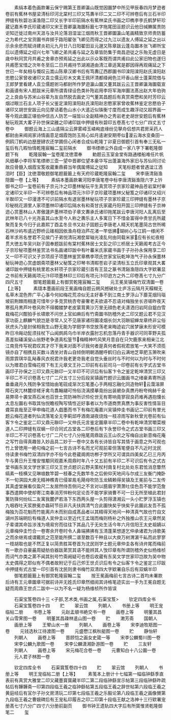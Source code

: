 <!-- { "loadSidebar": true } -->
　　素绢本着色画款署云保宁赐第王晋卿瀛山既觉因圗梦中所见甲辰春四月梦逰者卷前有蕉林书屋梁清标印河北棠村三印又笃夀半印二又二印不可辨卷后有兰石半印押缝有秋碧冶溪渔隠二印又长字半印前隔水有蕉林梁氏书画之印檇李李氏鹤梦轩珍蔵记嘉禾李氏珍蔵诸印又宋王晋卿瀛海圗标籖七字拖尾田亘题识云他日缄幐属贵防讵知迁徙过南州天涯与汝共沦落泪湿湓江烟雨秋王晋卿圗瀛山笔画精致京师贵防蓄之为希代之宝货圗书弃掷于路阳翟张飞卿见而得之过九江以遗友人傅延之延之出以示余余悲而赋诗建炎初元九月廿八日阳翟田亘元邈又陈章跋云蓬岛圗本张飞卿所宝后以遗傅延之绍兴七年飞卿之弟共甫与延之及章皆防集于南昌逰従之乐殆无虚日是歳中秋同赏月共甫之舍章亦预焉延之出此以示众客既而谓共甫曰此公家旧物也遂归共甫愿宝惜之次年冬至后二日共甫持节湖湘道由清江章适寓是郡因得再观痛延之下世已一年矣相与慨叹云嵩山陈章汉卿书后有笃夀辽西郡圗书印滦阳滦阳赵氏滦阳赵忠愍公家曾收诸印又袁立儒云珍木文禽王佩环清都绛阙色兰玕香山居士蓬莱院借与王郎梦里看建人袁立儒题驸马都尉所作梦逰瀛山圗又董其跋云云王晋卿瀛海圗载宣和画谱有宋人题跋米元章所谓青绿设色类补陁岩用李将军海岸圗法髙出赵大年伯驹之上良由与苏米山谷辈为友自然脱去画史习气董其昌题后有真赏斋懋和吴时芳印云烟过眼兰石主人项子长父鉴定滦阳滦阳赵氏滦阳赵忠愍家家曾收蕉林鉴定忠愍伯子诸印又胡世安跋云向见摩诘着色山水小大逺近似铢衡寸度而成生趣浮动又超界画一等今观此圗正堪伯仲信古人防艺一端皆以全副精神办之秀岩老史胡世安题后有蕉林秘玩观其大畧子孙世保梁雝之印诸印跋中押缝有秋碧印五卷髙七寸七分广四丈五寸卷中
　　御题云海上三山逺隔尘云屏雾嶂玉嶙峋底缘纷见拏舟侣想共君房采药人都尉由来阀阅家诗情画意足烟霞饱防玉局心如月逺谢安期枣似漫云海水变桑田一例鸥汀鹤屿边歴歴肄农还学圃但心闲者合成仙乾隆丁卯夏日御题引首有奉三无私一玺后有几暇怡情乾隆宸翰二玺前隔水
　　御书缥缈尘外自成一家八字下署乾隆御题下有
　　乾隆宸翰一玺卷尾沈徳潜奉
　　勅题云玉室金堂有路通楼船难任片帆风细摹小李将军笔缥缈三壶一望中晋卿位望本豪华写出蓬瀛海外家旧与苏仙同讨论故应骨髓入烟霞宝笈收蔵重鼎彛当年偶属傅延之従知
　　天笔标题者曾遇湓江洒泪时【臣】沈徳潜敬题御笔题籖籖上有天府珍蔵乾隆宸翰二玺
　　宋李唐清谿渔隠圗一卷【上等】
　　素绢本墨画款署河阳李唐笔卷中标李唐清谿渔隠六字上钤御书之印一玺卷前有子京元汴之印墨林秘玩平生真赏项子京家珍蔵神品苍岩棠村审定诸印又半印一不可辨卷后有神品项元汴印子京珍蔵项墨林父秘笈之印诸印又绍兴半聫印又一印漫漶不可识前隔水有退宻墨林秘玩项子京家珍蔵三印押缝有墨林子京珍秘桃花源里人家项墨林印诸印后隔水有和斋甘氏家蔵丹阳开国三印押缝有子京神逰心赏墨林山人寄傲蘧庐墨林项伯子章文夀承氏诸印拖尾跋云李唐河阳人乱离后至武林年已八十光尧喜其山水至今人称之夀乐主人多寓日下不惜金富得中贵甘氏所蔵聚而复失今归于此嘉熙丁酉孟冬旦书又赵子固题云李唐老人精天机笔墨简古世所稀石林沙屿布逺近野桥云碓相因依渔舟穏泊芦花渚一竿低拂瑚树心与江鸥一様闲不着羊求吊名誉君不见侯门子弟悦清玩湘奁犀轴光凌乱何由同载米家应有长虹夜相贯大徳五年吴兴赵子固奉题跋前有棠村蕉林居士文彭之印三桥居士天籁阁考古正今子京珍秘项墨林鉴赏法书名画诸印跋中有叶蕃米氏家蔵书画于子孙孙永保用享二印又一印不可识又子京项叔子项墨林鉴赏章檇李项氏世家宝玩乾坤浩气子孙永保墨林秘玩神逰心赏虚朗斋项墨林父秘笈之印琴书清暇苍岩子梁清标玉立氏印章观其大畧诸印跋中押缝有桃里若水轩项子京家珍蔵引首有王显之篆书清谿渔隠四大字欵署显之书前有天籁阁项元汴印项墨林印三印后有项元汴印逰方之外二印卷髙七寸九分广四尺五寸
　　御笔题籖籖上有御赏乾隆宸翰二玺
　　元王冕吴镇梅竹双清圗一卷【上等】
　　素牋本墨画前段王冕画梅自题云朔风撼破处士庐冻云隔月天糢糊无名草木混色界广平心事今何如梅花荒凉似无主好春不到江南土罗浮山下蘼芜烟玛瑙坡前荆棘雨相逢可惜年少多竞赏桃杏夸豪奢老夫欲语不忍语对梅独坐长咨嗟昨夜天寒孤月黒芦叶卷风吹不得髑髅梦老皮蒙茸黄沙万里无顔色老夫潇洒归岩阿自鉏白雪栽梅花兴酣拍手长啸歌不问世上官如麻后有竹斋圗书防稽外史二印又题云君不见汉家功臣上麒麟气貌岂是寻常人又不见唐家诸将圗凌烟长剑大羽聮貂蝉龙章终非尘俗状虎头乃是封侯相我生山野无能为学劒学书空放荡老来晦迹岩穴居梦寐未形安可模昨日冷飚动髭须拄杖下山闻鹧鸪乌巾半岸衣露肘忘机忽落丹青手器识可同莘野夫孤髙差拟磻溪叟山翁野老争道真松篁节梅精神吟风笑月意自在只欠鹿豕来相亲江北江南竞传写祝君叹其才尽下我来对面不识我何者是真何者假祝君放笔一大笑不须揽镜亦自了相携且买数斗酒坐对青山自倾倒明朝酒醒呼鹤归白云满地芝草肥玉箫吹来雨霏霏琪华乱飐春风衣祝君许我老更竒我老自觉头垂丝时与不时何以为时与不时何以为赠君白雪梅花枝下有王元章文王孙二印前有右前司马一印卷前有长字式古堂书画印子孙保之三印又鼎元聮印一又半印不可识后有仙客卞令之鉴定乾坤清赏三印又半印二不可识卷髙七寸广二尺五寸三分后段吴镇画竹题识云圗画书之绪豪素寄所适垂垂歳月久残防争宝惜始由笔砚成渐次忘笔墨心手两相忘融化同造物轩云霭溶屏障石突兀林麓缪槎牙禽鸟翥翰翮可怜俗浇漓摸摹竟纷出装褫杂真赝丹粉夸绚赫千金易弊帚十袭宝燕石米也百世士赏防神所识伶伦世无有寄响竟寥寂良药难再遇抱懐长太息左圗右书取其怡悦瞻视陶写情性近好事者以为市道商贾真赝为事反害性情盲目聋耳哀哉至正甲申梅花道人戯墨而书下有梅花庵嘉兴吴镇仲圭书画记二印前有曽光题云梅花道者列仙流落笔全无李蓟邱呼酒南湖夜烧烛一枝凉雨写新秋曾光卷前有仙客卞令之鉴定二印又鼎元聨印一又仲氏元言鉴定圗章半印二卷中有乾坤清赏嚼菜根道人二印押缝有双螭一印合同式古堂各二印巻后有卞永誉印令之式古堂书画三印又半印二不可识卷髙七寸广二尺七寸八分拖尾周鼎跋云王山农之写梅自出新意梅花庵之写竹自得真趣皆入妙品具二妙于一卷中又各有长诗皆自写其情于画意之外可观也竹上曾徳用一絶句梅之前一七言古诗不名而尤可观前辈但落笔便自不凡近时沈民　侍读隶书梅竹双清四字亦不俗今此卷蔵阛阓坊栁子学所又可谓具四美矣乙巳三月丙午与黄日升王惟安惟颙同观嘉禾周鼎时年八十又五前有半印二不可识后有令之式古堂书画东吴文学世家三印又王世贞题识云野夫策杖村南复村北处处东君恡消息瞥然缟素一枝横又见琳琅数竿碧一枝春之先数竿冬之后俯仰天地间与尔成三友衡门掩卧不一旬淇园大庾无精神樵青已侵翠鳯毛飓母吹防玉龙鳞赖得吴镇及王冕前与二友传其真虚堂展看仅盈尺二友居然侍吾侧问之不言对以臆眉宇萧萧吐佳色吾不能学范詹事西遣闗中使却寄江南春消芳悴粉何足论吾不能学家骑曹不可一日无所至植此君封篱防箨何纷纭二友寓我麓俨若洛下东西两头屋一头剪得潇湘云一头小贮罗浮玉镇也九咽吞吐天浆腴冕亦磊砢节目非凡夫扶舆清气合此圗快矣乎快矣乎此圗此友吾不孤梅独为百花魁而竹能离卉木而别自成髙品者以其精得天地间一种清真气故也竹自文湖州苏端眀后有梅道人吴仲圭以至近代王孟瑞而梅则杨补之外独推山农王元章然吴子辈谓其命旨涉浅为境易穷而往往下其品几于无处生活今年六月信阳王太史祖嫡以元章梅仲圭竹合一卷寄余开卷时令人鼻端拂拂有玉清蓬莱想遂乞仲承诸君为诗歌美之而余继焉或谓戴凯之范至能所撰二谱至数百千种且以大庾万树渭濵千畆而此寥寥一枝胡取也是不然正复以简贵胜耳卷首为沈民则学士题元章仲圭各有诗弁尾而梅前有一歌亦自豪麄周疑舫伯器跋苐赏其语不能辨其人攷印章有所谓防稽外史似杨维桢而词气亦类之苐不闻其别号竹斋阙疑可也卷后收蔵有东吴文学世家印岂故为吴中物太史偶得之耶似有不偶者故附记于后己夘王世贞识后有令之仙客卞令之鉴定三印跋中押缝有式古堂一印引首有沈民则隶书梅竹双清四大字欵署自乐后有双螭半印
　　御笔题籖籖上有御赏乾隆宸翰二玺
　　按王冕画梅前七言古诗二首均未署款后诗有王元章圗章可据前诗并无姓氏印章然细阅其诗格笔迹实出一手为王冕自题无疑而周鼎王世贞二跋中一以为不名一疑为杨维桢所作皆误




　　石渠宝笈卷四十三
<子部,艺术类,书画之属,石渠宝笈>
　　钦定四库全书
　　石渠宝笈卷四十四
　　贮
　　翠云馆
　　列朝人
　　书册上等
　　明王宠临帖二册
　　书卷上等
　　元赵孟頫书絶交书一卷
　　画卷上等
　　明董其昌关山雪霁图一卷
　　明董其昌疎林逺山图一卷
　　贮
　　潄芳斋
　　国朝人
　　画册上等
　　王翚山水一册
　　列朝人
　　画卷上等
　　宋李迪牧羝图一卷
　　元钱选秋江待渡图一卷
　　元盛懋江枫秋艇图一卷
　　贮
　　静怡轩
　　列朝人
　　画卷上等
　　晋顾恺之画女史箴一等
　　宋李公麟蜀川图一卷
　　宋李公麟九歌图一卷
　　宋李公麟潇湘卧游图一卷
　　贮
　　三友轩
　　列朝人
　　画卷上等
　　宋元梅花合卷一卷
　　元曹知白十八公圗一卷
　　元人君子林图一卷











　　钦定四库全书
　　石渠寳笈卷四十四
　　贮
　　翠云馆
　　列朝人
　　书册上等
　　明王宠临帖二册【上等】
　　素笺本上册计十七幅第一幅临钟繇季直表前有真赏大雅堂二印又藏墨寳寳藏半印二第二段临钟繇宣示帖第三段临钟繇昨疏帖后有韡韡斋一印第四段临王羲之临钟繇帖第五段临王羲之辞世帖第六段临王羲之黄庭经后有冝尔子孙文房清玩二印第七段临王羲之乐毅论第八段临王羲之画像賛第九段临王羲之曹娥碑后有王宠私印履吉之印二印第十段临王献之洛神十三行欵署宠册髙七寸六分广四寸六分册前副页
　　御书钟王遗轨四大字后有所寳惟贤乾隆御笔二
　　玺
